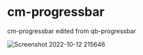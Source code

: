 # cm-progressbar
cm-progressbar edited from qb-progressbar


![Screenshot 2022-10-12 215646](https://user-images.githubusercontent.com/108566893/195505487-906b48ba-8c5c-4fdf-8da3-9fff44da72e7.png)
